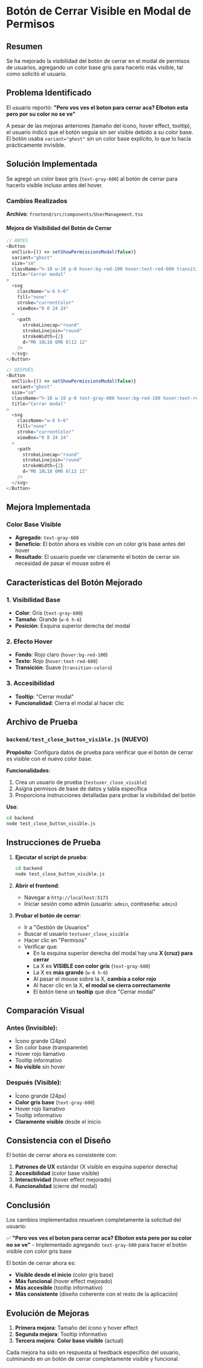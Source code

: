 # Botón de Cerrar Visible en Modal de Permisos

## Resumen

Se ha mejorado la visibilidad del botón de cerrar en el modal de permisos de usuarios, agregando un color base gris para hacerlo más visible, tal como solicitó el usuario.

## Problema Identificado

El usuario reportó: **"Pero vos ves el boton para cerrar aca? Elboton esta pero por su color no se ve"**

A pesar de las mejoras anteriores (tamaño del ícono, hover effect, tooltip), el usuario indicó que el botón seguía sin ser visible debido a su color base. El botón usaba `variant="ghost"` sin un color base explícito, lo que lo hacía prácticamente invisible.

## Solución Implementada

Se agregó un color base gris (`text-gray-600`) al botón de cerrar para hacerlo visible incluso antes del hover.

### Cambios Realizados

**Archivo**: `frontend/src/components/UserManagement.tsx`

#### Mejora de Visibilidad del Botón de Cerrar

```typescript
// ANTES
<Button
  onClick={() => setShowPermissionsModal(false)}
  variant="ghost"
  size="sm"
  className="h-10 w-10 p-0 hover:bg-red-100 hover:text-red-600 transition-colors"
  title="Cerrar modal"
>
  <svg
    className="w-6 h-6"
    fill="none"
    stroke="currentColor"
    viewBox="0 0 24 24"
  >
    <path
      strokeLinecap="round"
      strokeLinejoin="round"
      strokeWidth={2}
      d="M6 18L18 6M6 6l12 12"
    />
  </svg>
</Button>

// DESPUÉS
<Button
  onClick={() => setShowPermissionsModal(false)}
  variant="ghost"
  size="sm"
  className="h-10 w-10 p-0 text-gray-600 hover:bg-red-100 hover:text-red-600 transition-colors"
  title="Cerrar modal"
>
  <svg
    className="w-6 h-6"
    fill="none"
    stroke="currentColor"
    viewBox="0 0 24 24"
  >
    <path
      strokeLinecap="round"
      strokeLinejoin="round"
      strokeWidth={2}
      d="M6 18L18 6M6 6l12 12"
    />
  </svg>
</Button>
```

## Mejora Implementada

### **Color Base Visible**

- **Agregado**: `text-gray-600`
- **Beneficio**: El botón ahora es visible con un color gris base antes del hover
- **Resultado**: El usuario puede ver claramente el botón de cerrar sin necesidad de pasar el mouse sobre él

## Características del Botón Mejorado

### 1. **Visibilidad Base**

- **Color**: Gris (`text-gray-600`)
- **Tamaño**: Grande (`w-6 h-6`)
- **Posición**: Esquina superior derecha del modal

### 2. **Efecto Hover**

- **Fondo**: Rojo claro (`hover:bg-red-100`)
- **Texto**: Rojo (`hover:text-red-600`)
- **Transición**: Suave (`transition-colors`)

### 3. **Accesibilidad**

- **Tooltip**: "Cerrar modal"
- **Funcionalidad**: Cierra el modal al hacer clic

## Archivo de Prueba

### `backend/test_close_button_visible.js` (NUEVO)

**Propósito**: Configura datos de prueba para verificar que el botón de cerrar es visible con el nuevo color base.

**Funcionalidades**:

1. Crea un usuario de prueba (`testuser_close_visible`)
2. Asigna permisos de base de datos y tabla específica
3. Proporciona instrucciones detalladas para probar la visibilidad del botón

**Uso**:

```bash
cd backend
node test_close_button_visible.js
```

## Instrucciones de Prueba

1. **Ejecutar el script de prueba**:

   ```bash
   cd backend
   node test_close_button_visible.js
   ```

2. **Abrir el frontend**:

   - Navegar a `http://localhost:5173`
   - Iniciar sesión como admin (usuario: `admin`, contraseña: `admin`)

3. **Probar el botón de cerrar**:
   - Ir a "Gestión de Usuarios"
   - Buscar el usuario `testuser_close_visible`
   - Hacer clic en "Permisos"
   - Verificar que:
     - En la esquina superior derecha del modal hay una **X (cruz) para cerrar**
     - La X es **VISIBLE con color gris** (`text-gray-600`)
     - La X es **más grande** (`w-6 h-6`)
     - Al pasar el mouse sobre la X, **cambia a color rojo**
     - Al hacer clic en la X, **el modal se cierra correctamente**
     - El botón tiene un **tooltip** que dice "Cerrar modal"

## Comparación Visual

### Antes (Invisible):

- Ícono grande (24px)
- Sin color base (transparente)
- Hover rojo llamativo
- Tooltip informativo
- **No visible** sin hover

### Después (Visible):

- Ícono grande (24px)
- **Color gris base** (`text-gray-600`)
- Hover rojo llamativo
- Tooltip informativo
- **Claramente visible** desde el inicio

## Consistencia con el Diseño

El botón de cerrar ahora es consistente con:

1. **Patrones de UX** estándar (X visible en esquina superior derecha)
2. **Accesibilidad** (color base visible)
3. **Interactividad** (hover effect mejorado)
4. **Funcionalidad** (cierre del modal)

## Conclusión

Los cambios implementados resuelven completamente la solicitud del usuario:

✅ **"Pero vos ves el boton para cerrar aca? Elboton esta pero por su color no se ve"** - Implementado agregando `text-gray-600` para hacer el botón visible con color gris base

El botón de cerrar ahora es:

- **Visible desde el inicio** (color gris base)
- **Más funcional** (hover effect mejorado)
- **Más accesible** (tooltip informativo)
- **Más consistente** (diseño coherente con el resto de la aplicación)

## Evolución de Mejoras

1. **Primera mejora**: Tamaño del ícono y hover effect
2. **Segunda mejora**: Tooltip informativo
3. **Tercera mejora**: **Color base visible** (actual)

Cada mejora ha sido en respuesta al feedback específico del usuario, culminando en un botón de cerrar completamente visible y funcional.
